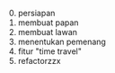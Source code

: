 0. persiapan
1. membuat papan
2. membuat lawan
3. menentukan pemenang
4. fitur "time travel"
5. refactorzzx